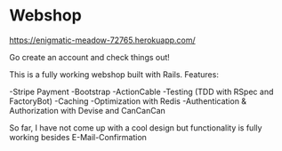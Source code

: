 # Webshop
https://enigmatic-meadow-72765.herokuapp.com/

Go create an account and check things out!


This is a fully working webshop built with Rails.
Features:

  -Stripe Payment
  -Bootstrap
  -ActionCable
  -Testing (TDD with RSpec and FactoryBot)
  -Caching
  -Optimization with Redis
  -Authentication & Authorization with Devise and CanCanCan

So far, I have not come up with a cool design but functionality is fully working besides E-Mail-Confirmation
